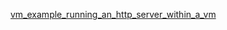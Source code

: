 [vm_example_running_an_http_server_within_a_vm](https://nodejs.org/dist/latest-v16.x/docs/api/vm.html#vm_example_running_an_http_server_within_a_vm)

